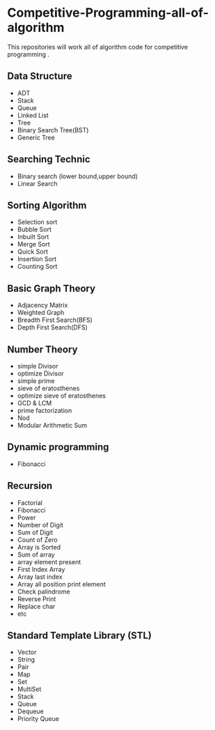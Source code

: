 # Competitive-Programming-all-of-algorithm
This repositories will work all of algorithm code for competitive programming .

## Data Structure
* ADT
* Stack
* Queue
* Linked List
* Tree
* Binary Search Tree(BST)
* Generic Tree
## Searching Technic
* Binary search (lower bound,upper bound)
* Linear Search

## Sorting Algorithm
* Selection sort
* Bubble Sort
* Inbuilt Sort
* Merge Sort
* Quick Sort
* Insertion Sort
* Counting Sort

## Basic Graph Theory
* Adjacency Matrix
* Weighted Graph
* Breadth First Search(BFS)
* Depth First Search(DFS)

## Number Theory
* simple Divisor
* optimize Divisor
* simple prime
* sieve of eratosthenes
* optimize sieve of eratosthenes
* GCD & LCM
* prime factorization
* Nod
* Modular Arithmetic Sum

## Dynamic programming
* Fibonacci

## Recursion
* Factorial
* Fibonacci
* Power
* Number of Digit
* Sum of Digit
* Count of Zero
* Array is Sorted
* Sum of array
* array element present
* First Index Array
* Array last index
* Array all position print element
* Check palindrome
* Reverse Print
* Replace char
* etc


## Standard Template Library (STL)
 * Vector
 * String
 * Pair
 * Map
 * Set
 * MultiSet
 * Stack
 * Queue
 * Dequeue
 * Priority Queue
